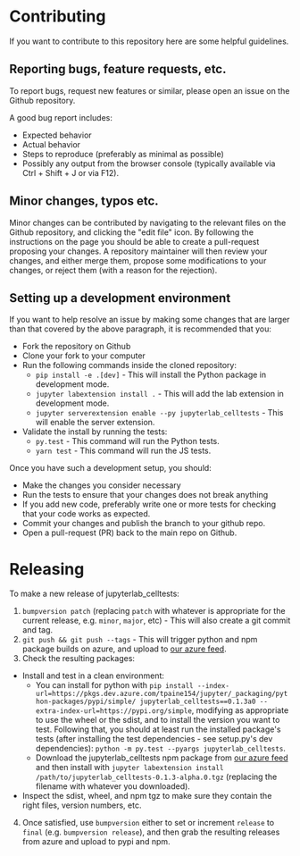# Contributing

If you want to contribute to this repository here are some helpful guidelines.

## Reporting bugs, feature requests, etc.

To report bugs, request new features or similar, please open an issue on the Github
repository.

A good bug report includes:

- Expected behavior
- Actual behavior
- Steps to reproduce (preferably as minimal as possible)
- Possibly any output from the browser console (typically available via Ctrl + Shift + J or via F12).

## Minor changes, typos etc.

Minor changes can be contributed by navigating to the relevant files on the Github repository,
and clicking the "edit file" icon. By following the instructions on the page you should be able to
create a pull-request proposing your changes. A repository maintainer will then review your changes,
and either merge them, propose some modifications to your changes, or reject them (with a reason for
the rejection).

## Setting up a development environment

If you want to help resolve an issue by making some changes that are larger than that covered by the above paragraph, it is recommended that you:

- Fork the repository on Github
- Clone your fork to your computer
- Run the following commands inside the cloned repository:
  - `pip install -e .[dev]` - This will install the Python package in development
    mode.
  - `jupyter labextension install .` - This will add the lab extension in development
    mode.
  - `jupyter serverextension enable --py jupyterlab_celltests` - This will enable the server extension.
- Validate the install by running the tests:
  - `py.test` - This command will run the Python tests.
  - `yarn test` - This command will run the JS tests.

Once you have such a development setup, you should:

- Make the changes you consider necessary
- Run the tests to ensure that your changes does not break anything
- If you add new code, preferably write one or more tests for checking that your code works as expected.
- Commit your changes and publish the branch to your github repo.
- Open a pull-request (PR) back to the main repo on Github.

# Releasing

To make a new release of jupyterlab_celltests:

1. `bumpversion patch` (replacing `patch` with whatever is appropriate for the current release, e.g. `minor`, `major`, etc) - This will also create a git commit and tag.
2. `git push && git push --tags` - This will trigger python and npm package builds on azure, and upload to [our azure feed](https://dev.azure.com/tpaine154/jupyter/_packaging?_a=feed&feed=python-packages).
3. Check the resulting packages:
  - Install and test in a clean environment:
    - You can install for python with `pip install --index-url=https://pkgs.dev.azure.com/tpaine154/jupyter/_packaging/python-packages/pypi/simple/ jupyterlab_celltests==0.1.3a0 --extra-index-url=https://pypi.org/simple`, modifying as appropriate to use the wheel or the sdist, and to install the version you want to test. Following that, you should at least run the installed package's tests (after installing the test dependencies - see setup.py's dev dependencies): `python -m py.test --pyargs jupyterlab_celltests`.
    - Download the jupyterlab_celltests npm package from [our azure feed](https://dev.azure.com/tpaine154/jupyter/_packaging?_a=feed&feed=python-packages) and then install with `jupyter labextension install /path/to/jupyterlab_celltests-0.1.3-alpha.0.tgz` (replacing the filename with whatever you downloaded).
  - Inspect the sdist, wheel, and npm tgz to make sure they contain the right files, version numbers, etc.
4. Once satisfied, use `bumpversion` either to set or increment `release` to `final` (e.g.  `bumpversion release`), and then grab the resulting releases from azure and upload to pypi and npm.
